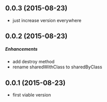 ## 0.0.3 (2015-08-23)
- just increase version everywhere

## 0.0.2 (2015-08-23)

##### Enhancements
- add destroy method
- rename sharedWithClass to sharedByClass

## 0.0.1 (2015-08-23)
- first viable version

